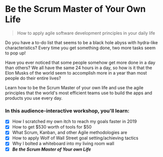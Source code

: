 # Be the Scrum Master of Your Own Life #
> How to apply agile software development principles in your daily life

Do you have a to-do list that seems to be a black hole abyss with hydra-like characteristics? Every time you get something 
done, two more tasks seem to pop up!

Have you ever noticed that some people somehow get more done in a day than others? We all have the same 24 hours in a day, 
so how is it that the Elon Musks of the world seem to accomplish more in a year than most people do their entire lives?

Learn how to be the Scrum Master of your own life and use the agile principles that the world's most efficient teams use to build the apps and products you use every day. 

### In this audience-interactive workshop, you'll learn: ###
- [x] How I scratched my own itch to reach my goals faster in 2019
- [x] How to get $530 worth of tools for $50
- [x] What Scrum, Kanban, and other Agile methodologies are
- [x] How to apply Wolf of Wall Street goal setting/achieving tactics
- [x] Why I bolted a whiteboard into my living room wall
- [x] ***Be the Scrum Master of Your own Life***
